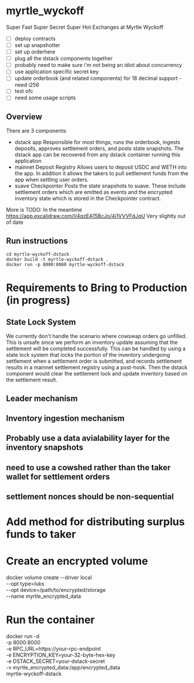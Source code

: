 # myrtle_wyckoff

Super Fast Super Secret Super Hot Exchanges at Myrtle Wyckoff

- [ ] deploy contracts
- [ ] set up snapshotter
- [ ] set up orderhere
- [ ] plug all the dstack components together
- [ ] probably need to make sure i'm not being an idiot about concurrency
- [ ] use application specific secret key
- [ ] update orderbook (and related components) for 18 decimal support - need i256
- [ ] test ofc
- [ ] need some usage scripts

## Overview

There are 3 components:

- dstack app
  Responsible for most things, runs the orderbook, ingests deposits, approves settlement orders, and posts state snapshots. The dstack app can be recovered from any dstack container running this application
- mainnet Deposit Registry
  Allows users to deposit USDC and WETH into the app. In addition it allows the takers to pull settlement funds from the app when settling user orders.
- suave Checkpointer
  Posts the state snapshots to suave. These include settlement orders which are emitted as events and the encrypted inventory state which is stored in the Checkpointer contract.

More is TODO:
In the meantime https://app.excalidraw.com/l/4qzEA15BcJo/4i1VVVFdJqU
Very slightly out of date

## Run instructions

```shell
cd myrtle-wyckoff-dstack
docker build -t myrtle-wyckoff-dstack .
docker run -p 8000:8000 myrtle-wyckoff-dstack
```

# Requirements to Bring to Production (in progress)

## State Lock System

We currently don't handle the scenario where cowswap orders go unfilled. This is unsafe since we perform an inventory update assuming that the settlement will be completed successfully. This can be handled by using a state lock system that locks the portion of the inventory undergoing settlement when a settlement order is submitted, and records settlement results in a mainnet settlement registry using a post-hook. Then the dstack component would clear the settlement lock and update inventory based on the settlement result.

## Leader mechanism

## Inventory ingestion mechanism

## Probably use a data avialability layer for the inventory snapshots

## need to use a cowshed rather than the taker wallet for settlement orders

## settlement nonces should be non-sequential

# Add method for distributing surplus funds to taker

# Create an encrypted volume

docker volume create --driver local \
 --opt type=luks \
 --opt device=/path/to/encrypted/storage \
 --name myrtle_encrypted_data

# Run the container

docker run -d \
 -p 8000:8000 \
 -e RPC_URL=https://your-rpc-endpoint \
 -e ENCRYPTION_KEY=your-32-byte-hex-key \
 -e DSTACK_SECRET=your-dstack-secret \
 -v myrtle_encrypted_data:/app/encrypted_data \
 myrtle-wyckoff-dstack

